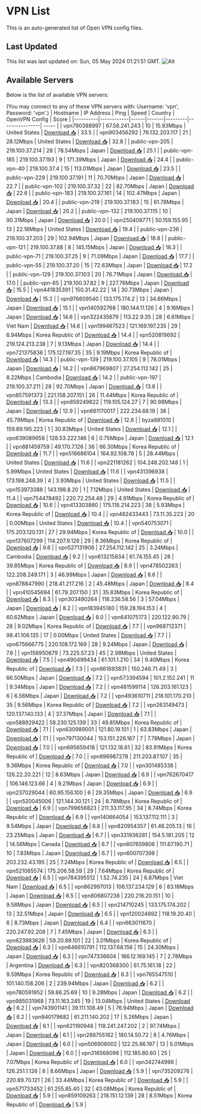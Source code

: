 # VPN List

This is an auto-generated list of Open VPN config files.

## Last Updated

This list was last updated on: Sun, 05 May 2024 01:21:51 GMT.
![Alt](https://repobeats.axiom.co/api/embed/186b98318ef1479477931607c1ad7d823f12451f.svg "Repobeats analytics image")

## Available Servers

Below is the list of available VPN servers:

(You may connect to any of these VPN servers with: Username: 'vpn', Password: 'vpn'.)
| Hostname | IP Address | Ping | Speed | Country | OpenVPN Config | Score |
|----------|------------|------|-------|---------|----------------| ----- |
| vpn790388997 | 67.58.241.243 | 10 | 15.93Mbps | United States | [Download 📥](./configs/server_0_US.ovpn) | 33.5 |
| vpn903456292 | 76.132.203.117 | 21 | 28.12Mbps | United States | [Download 📥](./configs/server_1_US.ovpn) | 32.8 |
| public-vpn-205 | 219.100.37.214 | 28 | 78.54Mbps | Japan | [Download 📥](./configs/server_2_JP.ovpn) | 25.1 |
| public-vpn-185 | 219.100.37.193 | 9 | 171.39Mbps | Japan | [Download 📥](./configs/server_3_JP.ovpn) | 24.4 |
| public-vpn-40 | 219.100.37.4 | 15 | 113.01Mbps | Japan | [Download 📥](./configs/server_4_JP.ovpn) | 23.5 |
| public-vpn-229 | 219.100.37.191 | 11 | 70.70Mbps | Japan | [Download 📥](./configs/server_5_JP.ovpn) | 22.7 |
| public-vpn-102 | 219.100.37.32 | 22 | 82.70Mbps | Japan | [Download 📥](./configs/server_6_JP.ovpn) | 22.6 |
| public-vpn-183 | 219.100.37.161 | 14 | 102.47Mbps | Japan | [Download 📥](./configs/server_7_JP.ovpn) | 20.4 |
| public-vpn-219 | 219.100.37.183 | 15 | 61.78Mbps | Japan | [Download 📥](./configs/server_8_JP.ovpn) | 20.2 |
| public-vpn-132 | 219.100.37.115 | 10 | 90.31Mbps | Japan | [Download 📥](./configs/server_9_JP.ovpn) | 20.0 |
| vpn250408771 | 50.159.155.95 | 13 | 22.18Mbps | United States | [Download 📥](./configs/server_10_US.ovpn) | 19.4 |
| public-vpn-236 | 219.100.37.203 | 29 | 102.94Mbps | Japan | [Download 📥](./configs/server_11_JP.ovpn) | 18.8 |
| public-vpn-121 | 219.100.37.88 | 8 | 145.15Mbps | Japan | [Download 📥](./configs/server_12_JP.ovpn) | 18.3 |
| public-vpn-71 | 219.100.37.25 | 9 | 71.09Mbps | Japan | [Download 📥](./configs/server_13_JP.ovpn) | 17.7 |
| public-vpn-55 | 219.100.37.20 | 15 | 72.63Mbps | Japan | [Download 📥](./configs/server_14_JP.ovpn) | 17.2 |
| public-vpn-129 | 219.100.37.103 | 20 | 76.71Mbps | Japan | [Download 📥](./configs/server_15_JP.ovpn) | 17.0 |
| public-vpn-65 | 219.100.37.82 | 9 | 227.76Mbps | Japan | [Download 📥](./configs/server_16_JP.ovpn) | 15.5 |
| vpn441835391 | 150.31.42.22 | 14 | 30.73Mbps | Japan | [Download 📥](./configs/server_17_JP.ovpn) | 15.2 |
| vpn976609540 | 133.175.174.2 | 13 | 34.66Mbps | Japan | [Download 📥](./configs/server_18_JP.ovpn) | 15.1 |
| vpn140592768 | 180.144.11.126 | 4 | 9.16Mbps | Japan | [Download 📥](./configs/server_19_JP.ovpn) | 14.6 |
| vpn322435679 | 113.22.9.35 | 28 | 6.61Mbps | Viet Nam | [Download 📥](./configs/server_20_VN.ovpn) | 14.6 |
| vpn199467523 | 121.169.197.235 | 29 | 6.94Mbps | Korea Republic of | [Download 📥](./configs/server_21_KR.ovpn) | 14.4 |
| vpn520819692 | 219.124.213.238 | 7 | 9.13Mbps | Japan | [Download 📥](./configs/server_22_JP.ovpn) | 14.4 |
| vpn721375836 | 175.127.197.35 | 35 | 9.19Mbps | Korea Republic of | [Download 📥](./configs/server_23_KR.ovpn) | 14.3 |
| public-vpn-139 | 219.100.37.105 | 9 | 78.01Mbps | Japan | [Download 📥](./configs/server_24_JP.ovpn) | 14.2 |
| vpn867969807 | 27.254.112.142 | 25 | 8.22Mbps | Cambodia | [Download 📥](./configs/server_25_KH.ovpn) | 14.2 |
| public-vpn-197 | 219.100.37.211 | 28 | 92.70Mbps | Japan | [Download 📥](./configs/server_26_JP.ovpn) | 13.8 |
| vpn857591373 | 221.158.207.151 | 26 | 11.44Mbps | Korea Republic of | [Download 📥](./configs/server_27_KR.ovpn) | 13.3 |
| vpn859249822 | 119.105.124.27 | 7 | 90.98Mbps | Japan | [Download 📥](./configs/server_28_JP.ovpn) | 12.9 |
| vpn661170017 | 222.234.68.19 | 38 | 45.79Mbps | Korea Republic of | [Download 📥](./configs/server_29_KR.ovpn) | 12.6 |
| byza881010 | 159.89.195.223 | 1 | 30.83Mbps | United States | [Download 📥](./configs/server_30_US.ovpn) | 12.1 |
| vpn639089658 | 128.53.222.146 | 6 | 0.75Mbps | Japan | [Download 📥](./configs/server_31_JP.ovpn) | 12.1 |
| vpn881459759 | 49.170.7.126 | 36 | 66.30Mbps | Korea Republic of | [Download 📥](./configs/server_32_KR.ovpn) | 11.7 |
| vpn516686104 | 164.92.108.78 | 5 | 28.44Mbps | United States | [Download 📥](./configs/server_33_US.ovpn) | 11.6 |
| vpn221181262 | 104.248.202.148 | 1 | 5.99Mbps | United States | [Download 📥](./configs/server_34_US.ovpn) | 11.6 |
| vpn431396938 | 173.198.248.39 | 4 | 3.93Mbps | United States | [Download 📥](./configs/server_35_US.ovpn) | 11.5 |
| vpn153973388 | 143.198.8.20 | 1 | 7.12Mbps | United States | [Download 📥](./configs/server_36_US.ovpn) | 11.4 |
| vpn754478492 | 220.72.254.48 | 29 | 4.91Mbps | Korea Republic of | [Download 📥](./configs/server_37_KR.ovpn) | 10.6 |
| vpn413303860 | 175.118.214.223 | 38 | 5.93Mbps | Korea Republic of | [Download 📥](./configs/server_38_KR.ovpn) | 10.4 |
| vpn462433443 | 73.11.35.223 | 20 | 0.00Mbps | United States | [Download 📥](./configs/server_39_US.ovpn) | 10.4 |
| vpn540753071 | 175.203.120.131 | 27 | 29.94Mbps | Korea Republic of | [Download 📥](./configs/server_40_KR.ovpn) | 10.0 |
| vpn137607299 | 114.207.9.126 | 29 | 8.36Mbps | Korea Republic of | [Download 📥](./configs/server_41_KR.ovpn) | 9.6 |
| vpn527131906 | 27.254.112.142 | 25 | 3.24Mbps | Cambodia | [Download 📥](./configs/server_42_KH.ovpn) | 9.2 |
| vpn613215834 | 61.74.155.45 | 28 | 39.85Mbps | Korea Republic of | [Download 📥](./configs/server_43_KR.ovpn) | 8.9 |
| vpn478502263 | 122.208.249.171 | 3 | 46.99Mbps | Japan | [Download 📥](./configs/server_44_JP.ovpn) | 8.6 |
| vpn878847990 | 218.41.217.216 | 2 | 45.48Mbps | Japan | [Download 📥](./configs/server_45_JP.ovpn) | 8.4 |
| vpn410545694 | 61.79.207.150 | 31 | 35.83Mbps | Korea Republic of | [Download 📥](./configs/server_46_KR.ovpn) | 8.3 |
| vpn303490264 | 118.236.58.56 | 3 | 57.04Mbps | Japan | [Download 📥](./configs/server_47_JP.ovpn) | 8.2 |
| vpn183945180 | 159.28.194.153 | 4 | 60.62Mbps | Japan | [Download 📥](./configs/server_48_JP.ovpn) | 8.0 |
| vpn641075173 | 220.122.90.79 | 28 | 9.02Mbps | Korea Republic of | [Download 📥](./configs/server_49_KR.ovpn) | 7.7 |
| vpn968712371 | 98.41.106.135 | 17 | 0.00Mbps | United States | [Download 📥](./configs/server_50_US.ovpn) | 7.7 |
| vpn675666775 | 220.108.172.169 | 28 | 9.24Mbps | Japan | [Download 📥](./configs/server_51_JP.ovpn) | 7.6 |
| vpn158950679 | 73.225.57.23 | 45 | 2.98Mbps | United States | [Download 📥](./configs/server_52_US.ovpn) | 7.5 |
| vpn490499434 | 61.101.1.210 | 34 | 9.40Mbps | Korea Republic of | [Download 📥](./configs/server_53_KR.ovpn) | 7.3 |
| vpn861693831 | 150.246.71.49 | 3 | 66.50Mbps | Japan | [Download 📥](./configs/server_54_JP.ovpn) | 7.2 |
| vpn573394594 | 101.2.152.241 | 11 | 9.34Mbps | Japan | [Download 📥](./configs/server_55_JP.ovpn) | 7.2 |
| vpn481599114 | 126.203.161.123 | 6 | 6.56Mbps | Japan | [Download 📥](./configs/server_56_JP.ovpn) | 7.2 |
| vpn493610711 | 218.101.170.210 | 35 | 9.56Mbps | Korea Republic of | [Download 📥](./configs/server_57_KR.ovpn) | 7.2 |
| vpn263149473 | 120.137.140.133 | 4 | 37.37Mbps | Japan | [Download 📥](./configs/server_58_JP.ovpn) | 7.1 |
| vpn588929422 | 58.230.125.139 | 33 | 49.85Mbps | Korea Republic of | [Download 📥](./configs/server_59_KR.ovpn) | 7.1 |
| vpn630989001 | 121.80.19.101 | 1 | 63.83Mbps | Japan | [Download 📥](./configs/server_60_JP.ovpn) | 7.1 |
| vpn797130044 | 153.151.226.167 | 7 | 7.78Mbps | Japan | [Download 📥](./configs/server_61_JP.ovpn) | 7.0 |
| vpn695659418 | 121.132.18.61 | 32 | 83.91Mbps | Korea Republic of | [Download 📥](./configs/server_62_KR.ovpn) | 7.0 |
| vpn896987278 | 211.203.87.107 | 35 | 9.36Mbps | Korea Republic of | [Download 📥](./configs/server_63_KR.ovpn) | 7.0 |
| vpn301485338 | 126.22.20.221 | 12 | 8.63Mbps | Japan | [Download 📥](./configs/server_64_JP.ovpn) | 6.9 |
| vpn762670417 | 106.146.123.66 | 4 | 9.21Mbps | Japan | [Download 📥](./configs/server_65_JP.ovpn) | 6.9 |
| vpn237029044 | 60.95.156.100 | 6 | 29.35Mbps | Japan | [Download 📥](./configs/server_66_JP.ovpn) | 6.9 |
| vpn520045006 | 121.144.30.121 | 24 | 8.78Mbps | Korea Republic of | [Download 📥](./configs/server_67_KR.ovpn) | 6.9 |
| vpn799656823 | 211.33.117.95 | 34 | 8.74Mbps | Korea Republic of | [Download 📥](./configs/server_68_KR.ovpn) | 6.9 |
| vpn140664054 | 153.137.112.111 | 3 | 9.54Mbps | Japan | [Download 📥](./configs/server_69_JP.ovpn) | 6.8 |
| vpn820954357 | 61.46.205.13 | 16 | 23.25Mbps | Japan | [Download 📥](./configs/server_70_JP.ovpn) | 6.7 |
| vpn331936281 | 154.5.181.205 | 12 | 14.56Mbps | Canada | [Download 📥](./configs/server_71_CA.ovpn) | 6.7 |
| vpn807659806 | 111.67.190.71 | 10 | 7.83Mbps | Japan | [Download 📥](./configs/server_72_JP.ovpn) | 6.7 |
| vpn600707398 | 203.232.43.195 | 25 | 7.24Mbps | Korea Republic of | [Download 📥](./configs/server_73_KR.ovpn) | 6.5 |
| vpn521065574 | 175.206.58.59 | 29 | 7.64Mbps | Korea Republic of | [Download 📥](./configs/server_74_KR.ovpn) | 6.5 |
| vpn784395512 | 1.52.74.235 | 24 | 6.87Mbps | Viet Nam | [Download 📥](./configs/server_75_VN.ovpn) | 6.5 |
| vpn862997013 | 106.137.234.129 | 6 | 83.18Mbps | Japan | [Download 📥](./configs/server_76_JP.ovpn) | 6.5 |
| vpn806807238 | 220.216.20.151 | 10 | 9.58Mbps | Japan | [Download 📥](./configs/server_77_JP.ovpn) | 6.5 |
| vpn214710245 | 133.175.174.202 | 13 | 32.51Mbps | Japan | [Download 📥](./configs/server_78_JP.ovpn) | 6.5 |
| vpn120024892 | 118.19.20.40 | 6 | 8.73Mbps | Japan | [Download 📥](./configs/server_79_JP.ovpn) | 6.4 |
| vpn663011670 | 220.247.92.208 | 7 | 7.45Mbps | Japan | [Download 📥](./configs/server_80_JP.ovpn) | 6.3 |
| vpn623983626 | 59.20.89.101 | 22 | 3.01Mbps | Korea Republic of | [Download 📥](./configs/server_81_KR.ovpn) | 6.3 |
| vpn646610791 | 112.137.68.156 | 15 | 24.30Mbps | Japan | [Download 📥](./configs/server_82_JP.ovpn) | 6.3 |
| vpn747336604 | 186.12.169.145 | 7 | 2.78Mbps | Argentina | [Download 📥](./configs/server_83_AR.ovpn) | 6.3 |
| vpn820368300 | 61.75.161.18 | 22 | 9.59Mbps | Korea Republic of | [Download 📥](./configs/server_84_KR.ovpn) | 6.3 |
| vpn765547510 | 101.140.158.206 | 2 | 239.94Mbps | Japan | [Download 📥](./configs/server_85_JP.ovpn) | 6.2 |
| vpn780591952 | 59.86.25.69 | 10 | 9.28Mbps | Japan | [Download 📥](./configs/server_86_JP.ovpn) | 6.2 |
| vpn985031968 | 73.11.163.245 | 19 | 13.04Mbps | United States | [Download 📥](./configs/server_87_US.ovpn) | 6.2 |
| vpn743901141 | 39.111.108.49 | 5 | 76.94Mbps | Japan | [Download 📥](./configs/server_88_JP.ovpn) | 6.2 |
| vpn940179682 | 61.211.140.202 | 17 | 5.26Mbps | Japan | [Download 📥](./configs/server_89_JP.ovpn) | 6.1 |
| vpn621190948 | 118.241.247.202 | 2 | 97.74Mbps | Japan | [Download 📥](./configs/server_90_JP.ovpn) | 6.1 |
| vpn288755162 | 180.14.50.72 | 8 | 4.76Mbps | Japan | [Download 📥](./configs/server_91_JP.ovpn) | 6.0 |
| vpn506908002 | 122.25.86.197 | 13 | 5.01Mbps | Japan | [Download 📥](./configs/server_92_JP.ovpn) | 6.0 |
| vpn316568098 | 112.185.80.60 | 25 | 7.07Mbps | Korea Republic of | [Download 📥](./configs/server_93_KR.ovpn) | 6.0 |
| vpn342744998 | 126.251.1.126 | 8 | 8.66Mbps | Japan | [Download 📥](./configs/server_94_JP.ovpn) | 5.9 |
| vpn735209276 | 220.89.70.121 | 26 | 33.44Mbps | Korea Republic of | [Download 📥](./configs/server_95_KR.ovpn) | 5.9 |
| vpn571733452 | 61.255.85.40 | 32 | 43.08Mbps | Korea Republic of | [Download 📥](./configs/server_96_KR.ovpn) | 5.9 |
| vpn859109263 | 218.151.12.139 | 28 | 8.51Mbps | Korea Republic of | [Download 📥](./configs/server_97_KR.ovpn) | 5.9 |
